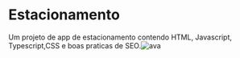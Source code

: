 # Estacionamento
 Um projeto de app de estacionamento contendo HTML, Javascript, Typescript,CSS e boas praticas de SEO.![ava](https://user-images.githubusercontent.com/97289224/175789758-6e4612e2-ec38-4e8c-bfe4-ed8f3cf13870.png)
